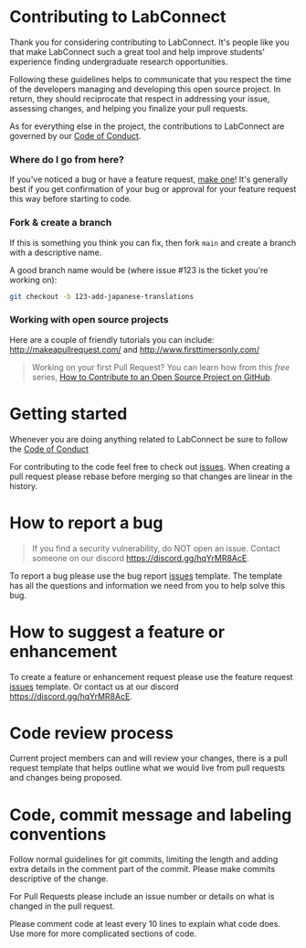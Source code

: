 # Contributing to LabConnect

Thank you for considering contributing to LabConnect. It's people like you that make LabConnect such a great tool and help improve students' experience finding undergraduate research opportunities.

Following these guidelines helps to communicate that you respect the time of the developers managing and developing this open source project. In return, they should reciprocate that respect in addressing your issue, assessing changes, and helping you finalize your pull requests.

As for everything else in the project, the contributions to LabConnect are governed by our [Code of Conduct](CODE_OF_CONDUCT.md).

### Where do I go from here?

If you've noticed a bug or have a feature request, [make one](https://github.com/RafaelCenzano/LabConnect/issues)! It's generally best if you get confirmation of your bug or approval for your feature request this way before starting to code.

### Fork & create a branch
If this is something you think you can fix, then fork `main` and create a branch with a descriptive name.

A good branch name would be (where issue #123 is the ticket you're working on):

```sh
git checkout -b 123-add-japanese-translations
```

### Working with open source projects
Here are a couple of friendly tutorials you can include: http://makeapullrequest.com/ and http://www.firsttimersonly.com/

> Working on your first Pull Request? You can learn how from this *free* series, [How to Contribute to an Open Source Project on GitHub](https://egghead.io/series/how-to-contribute-to-an-open-source-project-on-github).

# Getting started

Whenever you are doing anything related to LabConnect be sure to follow the [Code of Conduct](CODE_OF_CONDUCT.md)

For contributing to the code feel free to check out [issues](https://github.com/RafaelCenzano/LabConnect/issues). When creating a pull request please rebase before merging so that changes are linear in the history.

# How to report a bug

> If you find a security vulnerability, do NOT open an issue. Contact someone on our discord https://discord.gg/hqYrMR8AcE.

To report a bug please use the bug report [issues](https://github.com/RafaelCenzano/LabConnect/issues) template. The template has all the questions and information we need from you to help solve this bug.

# How to suggest a feature or enhancement

To create a feature or enhancement request please use the feature request [issues](https://github.com/RafaelCenzano/LabConnect/issues) template. Or contact us at our discord https://discord.gg/hqYrMR8AcE.

# Code review process

Current project members can and will review your changes, there is a pull request template that helps outline what we would live from pull requests and changes being proposed.

# Code, commit message and labeling conventions

Follow normal guidelines for git commits, limiting the length and adding extra details in the comment part of the commit. Please make commits descriptive of the change.

For Pull Requests please include an issue number or details on what is changed in the pull request.

Please comment code at least every 10 lines to explain what code does. Use more for more complicated sections of code.